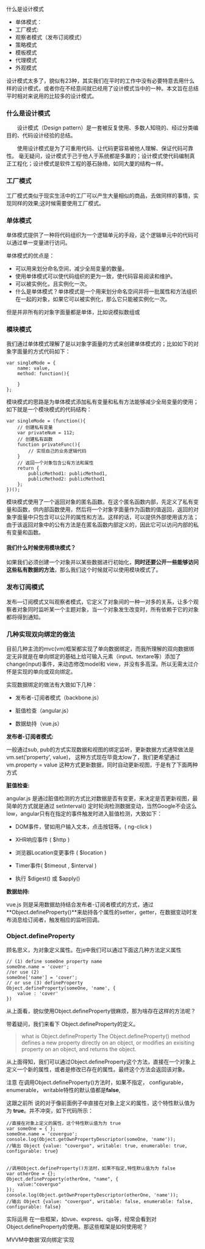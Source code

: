什么是设计模式

- 单体模式：
- 工厂模式:
- 观察者模式（发布订阅模式）
- 策略模式
- 模板模式
- 代理模式
- 外观模式

设计模式太多了，貌似有23种，其实我们在平时的工作中没有必要特意去用什么样的设计模式，或者你在不经意间就已经用了设计模式当中的一种。本文旨在总结平时相对来说用的比较多的设计模式。

### 什么是设计模式

　　设计模式（Design pattern）是一套被反复使用、多数人知晓的、经过分类编目的、代码设计经验的总结。

　　使用设计模式是为了可重用代码、让代码更容易被他人理解、保证代码可靠性。 毫无疑问，设计模式于己于他人于系统都是多赢的；设计模式使代码编制真正工程化；设计模式是软件工程的基石脉络，如同大厦的结构一样。



### 工厂模式
工厂模式类似于现实生活中的工厂可以产生大量相似的商品，去做同样的事情，实现同样的效果;这时候需要使用工厂模式。


### 单体模式

单体模式提供了一种将代码组织为一个逻辑单元的手段，这个逻辑单元中的代码可以通过单一变量进行访问。

单体模式的优点是：

- 可以用来划分命名空间，减少全局变量的数量。
- 使用单体模式可以使代码组织的更为一致，使代码容易阅读和维护。
- 可以被实例化，且实例化一次。
- 什么是单体模式？单体模式是一个用来划分命名空间并将一批属性和方法组织在一起的对象，如果它可以被实例化，那么它只能被实例化一次。

但是并非所有的对象字面量都是单体，比如说模拟数组或

### 模块模式



我们通过单体模式理解了是以对象字面量的方式来创建单体模式的；比如如下的对象字面量的方式代码如下：

	var singleMode = {
	    name: value,
	    method: function(){
	
	    }
	};

模块模式的思路是为单体模式添加私有变量和私有方法能够减少全局变量的使用；如下就是一个模块模式的代码结构：


	var singleMode = (function(){
	    // 创建私有变量
	    var privateNum = 112;
	    // 创建私有函数
	    function privateFunc(){
	        // 实现自己的业务逻辑代码
	    }
	    // 返回一个对象包含公有方法和属性
	    return {
	        publicMethod1: publicMethod1,
	        publicMethod2: publicMethod1
	    };
	})();

模块模式使用了一个返回对象的匿名函数。在这个匿名函数内部，先定义了私有变量和函数，供内部函数使用，然后将一个对象字面量作为函数的值返回，返回的对象字面量中只包含可以公开的属性和方法。这样的话，可以提供外部使用该方法；由于该返回对象中的公有方法是在匿名函数内部定义的，因此它可以访问内部的私有变量和函数。

#### 我们什么时候使用模块模式？

如果我们必须创建一个对象并以某些数据进行初始化，**同时还要公开一些能够访问这些私有数据的方法**，那么我们这个时候就可以使用模块模式了。


### 发布订阅模式

   发布—订阅模式又叫观察者模式，它定义了对象间的一种一对多的关系，让多个观察者对象同时监听某一个主题对象，当一个对象发生改变时，所有依赖于它的对象都将得到通知。

### 几种实现双向绑定的做法

目前几种主流的mvc(vm)框架都实现了单向数据绑定，而我所理解的双向数据绑定无非就是在单向绑定的基础上给可输入元素（input、textare等）添加了change(input)事件，来动态修改model和 view，并没有多高深。所以无需太过介怀是实现的单向或双向绑定。

实现数据绑定的做法有大致如下几种：

- 发布者-订阅者模式（backbone.js）

- 脏值检查（angular.js） 

- 数据劫持（vue.js）


**发布者-订阅者模式:** 

一般通过sub, pub的方式实现数据和视图的绑定监听，更新数据方式通常做法是 vm.set('property', value)，
这种方式现在毕竟太low了，我们更希望通过 vm.property = value 这种方式更新数据，同时自动更新视图，于是有了下面两种方式

**脏值检查:** 

angular.js 是通过脏值检测的方式比对数据是否有变更，来决定是否更新视图，最简单的方式就是通过 setInterval() 定时轮询检测数据变动，当然Google不会这么low，angular只有在指定的事件触发时进入脏值检测，大致如下：

- DOM事件，譬如用户输入文本，点击按钮等。( ng-click )

- XHR响应事件 ( $http )

- 浏览器Location变更事件 ( $location )

- Timer事件( $timeout , $interval )

- 执行 $digest() 或 $apply()

**数据劫持:** 

vue.js 则是采用数据劫持结合发布者-订阅者模式的方式，通过**Object.defineProperty()**来劫持各个属性的setter，getter，在数据变动时发布消息给订阅者，触发相应的监听回调。

### Object.defineProperty

顾名思义，为对象定义属性。在js中我们可以通过下面这几种方法定义属性

	// (1) define someOne property name
	someOne.name = 'cover';
	//or use (2) 
	someOne['name'] = 'cover';
	// or use (3) defineProperty
	Object.defineProperty(someOne, 'name', {
	    value : 'cover'
	})

从上面看，貌似使用Object.defineProperty很麻烦，那为啥存在这样的方法呢？

带着疑问，我们来看下 Object.defineProperty的定义。

> what is Object.defineProperty
> The Object.defineProperty() method defines a new property directly on an object, or modifies an exisiting property on an object, and returns the object.

从上面得知，我们可以通过Object.defineProperty这个方法，直接在一个对象上定义一个新的属性，或者是修改已存在的属性。最终这个方法会返回该对象。

注意 在调用Object.defineProperty()方法时，如果不指定， configurable， enumerable， writable特性的默认值都是**false**,

这跟之前所 说的对于像前面例子中直接在对象上定义的属性，这个特性默认值为为 **true**。并不冲突，如下代码所示：



	//直接在对象上定义的属性，这个特性默认值为为 true
	var someOne = { };
	someOne.name = 'coverguo';
	console.log(Object.getOwnPropertyDescriptor(someOne, 'name'));
	//输出 Object {value: "coverguo", writable: true, enumerable: true, configurable: true}
	
	
	//调用Object.defineProperty()方法时，如果不指定,特性默认值为为 false
	var otherOne = {};
	Object.defineProperty(otherOne, "name", {
	    value:"coverguo" 
	});  
	console.log(Object.getOwnPropertyDescriptor(otherOne, 'name'));
	//输出 Object {value: "coverguo", writable: false, enumerable: false, configurable: false}

实际运用
在一些框架，如vue、express、qjs等，经常会看到对Object.defineProperty的使用。那这些框架是如何使用呢？

MVVM中数据‘双向绑定’实现